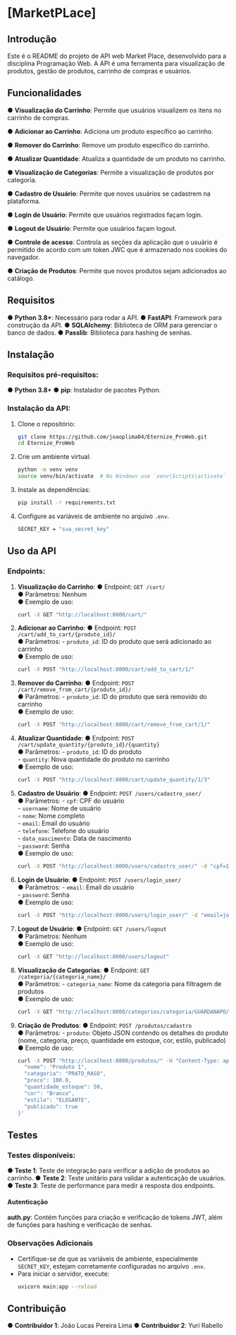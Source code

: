 # [MarketPLace]

## Introdução
Este é o README do projeto de API web Market Place, desenvolvido para a disciplina Programação Web. A API é uma ferramenta para visualização de produtos, gestão de produtos, carrinho de compras e usuários.

## Funcionalidades
● **Visualização do Carrinho**: Permite que usuários visualizem os itens no carrinho de compras.

● **Adicionar ao Carrinho**: Adiciona um produto específico ao carrinho.

● **Remover do Carrinho**: Remove um produto específico do carrinho.

● **Atualizar Quantidade**: Atualiza a quantidade de um produto no carrinho.

● **Visualização de Categorias**: Permite a visualização de produtos por categoria.

● **Cadastro de Usuário**: Permite que novos usuários se cadastrem na plataforma.

● **Login de Usuário**: Permite que usuários registrados façam login.

● **Logout de Usuário**: Permite que usuários façam logout.

● **Controle de acesso**: Controla as seções da aplicação que o usuário é permitido de acordo com um token JWC que é armazenado nos cookies do navegador.

● **Criação de Produtos**: Permite que novos produtos sejam adicionados ao catálogo.

## Requisitos
● **Python 3.8+**: Necessário para rodar a API.
● **FastAPI**: Framework para construção da API.
● **SQLAlchemy**: Biblioteca de ORM para gerenciar o banco de dados.
● **Passlib**: Biblioteca para hashing de senhas.

## Instalação
### Requisitos pré-requisitos:
● **Python 3.8+**
● **pip**: Instalador de pacotes Python.

### Instalação da API:
1. Clone o repositório:
    ```bash
    git clone https://github.com/joaoplima04/Eternize_ProWeb.git
    cd Eternize_ProWeb
    ```
2. Crie um ambiente virtual:
    ```bash
    python -m venv venv
    source venv/bin/activate  # No Windows use `venv\Scripts\activate`
    ```
3. Instale as dependências:
    ```bash
    pip install -r requirements.txt
    ```
4. Configure as variáveis de ambiente no arquivo `.env`.
     ```bash
    SECRET_KEY = "sua_secret_key"
    ```

## Uso da API
### Endpoints:
1. **Visualização do Carrinho**:
    ● Endpoint: `GET /cart/`  
    ● Parâmetros: Nenhum  
    ● Exemplo de uso:
    ```bash
    curl -X GET "http://localhost:8000/cart/"
    ```
    
2. **Adicionar ao Carrinho**:
    ● Endpoint: `POST /cart/add_to_cart/{produto_id}/`  
    ● Parâmetros: 
        - `produto_id`: ID do produto que será adicionado ao carrinho  
    ● Exemplo de uso:
    ```bash
    curl -X POST "http://localhost:8000/cart/add_to_cart/1/"
    ```

3. **Remover do Carrinho**:
    ● Endpoint: `POST /cart/remove_from_cart/{produto_id}/`  
    ● Parâmetros: 
        - `produto_id`: ID do produto que será removido do carrinho  
    ● Exemplo de uso:
    ```bash
    curl -X POST "http://localhost:8000/cart/remove_from_cart/1/"
    ```

4. **Atualizar Quantidade**:
    ● Endpoint: `POST /cart/update_quantity/{produto_id}/{quantity}`  
    ● Parâmetros: 
        - `produto_id`: ID do produto  
        - `quantity`: Nova quantidade do produto no carrinho  
    ● Exemplo de uso:
    ```bash
    curl -X POST "http://localhost:8000/cart/update_quantity/1/3"
    ```

5. **Cadastro de Usuário**:
    ● Endpoint: `POST /users/cadastro_user/`  
    ● Parâmetros: 
        - `cpf`: CPF do usuário  
        - `username`: Nome de usuário  
        - `nome`: Nome completo  
        - `email`: Email do usuário  
        - `telefone`: Telefone do usuário  
        - `data_nascimento`: Data de nascimento  
        - `password`: Senha  
    ● Exemplo de uso:
    ```bash
    curl -X POST "http://localhost:8000/users/cadastro_user/" -d "cpf=12345678900&username=johndoe&nome=John Doe&email=johndoe@example.com&telefone=1234567890&data_nascimento=2000-01-01&password=senha"
    ```

6. **Login de Usuário**:
    ● Endpoint: `POST /users/login_user/`  
    ● Parâmetros: 
        - `email`: Email do usuário  
        - `password`: Senha  
    ● Exemplo de uso:
    ```bash
    curl -X POST "http://localhost:8000/users/login_user/" -d "email=johndoe@example.com&password=senha"
    ```

7. **Logout de Usuário**:
    ● Endpoint: `GET /users/logout`  
    ● Parâmetros: Nenhum  
    ● Exemplo de uso:
    ```bash
    curl -X GET "http://localhost:8000/users/logout"
    ```

8. **Visualização de Categorias**:
    ● Endpoint: `GET /categoria/{categoria_name}/`  
    ● Parâmetros: 
        - `categoria_name`: Nome da categoria para filtragem de produtos  
    ● Exemplo de uso:
    ```bash
    curl -X GET "http://localhost:8000/categories/categoria/GUARDANAPO/"
    ```

9. **Criação de Produtos**:
    ● Endpoint: `POST /produtos/cadastro`  
    ● Parâmetros: 
        - `produto`: Objeto JSON contendo os detalhes do produto (nome, categoria, preço, quantidade em estoque, cor, estilo, publicado)  
    ● Exemplo de uso:
    ```bash
    curl -X POST "http://localhost:8000/produtos/" -H "Content-Type: application/json" -d '{
      "nome": "Produto 1",
      "categoria": "PRATO_RASO",
      "preco": 100.0,
      "quantidade_estoque": 50,
      "cor": "Branco",
      "estilo": "ELEGANTE",
      "publicado": true
    }'
    ```

## Testes
### Testes disponíveis:
● **Teste 1**: Teste de integração para verificar a adição de produtos ao carrinho.
● **Teste 2**: Teste unitário para validar a autenticação de usuários.
● **Teste 3**: Teste de performance para medir a resposta dos endpoints.

#### Autenticação

**auth.py**:
Contém funções para criação e verificação de tokens JWT, além de funções para hashing e verificação de senhas.

### Observações Adicionais
- Certifique-se de que as variáveis de ambiente, especialmente `SECRET_KEY`, estejam corretamente configuradas no arquivo `.env`.
- Para iniciar o servidor, execute:
    ```bash
    uvicorn main:app --reload
    ```

## Contribuição
● **Contribuidor 1**: João Lucas Pereira Lima
● **Contribuidor 2**: Yuri Rabello

